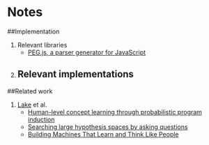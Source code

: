 # Notes

##Implementation
1. Relevant libraries
	- [PEG.js, a parser generator for JavaScript](https://pegjs.org/)
2. Relevant implementations
	- 

##Related work
1. [Lake](https://scholar.google.com/citations) et al.
	- [Human-level concept learning through probabilistic program induction](https://staff.fnwi.uva.nl/t.e.j.mensink/zsl2016/zslpubs/lake15science.pdf)
	- [Searching large hypothesis spaces by asking questions](http://www.cims.nyu.edu/~brenden/CohenLake2016CogSci.pdf)
	- [Building Machines That Learn and Think Like People](https://arxiv.org/pdf/1604.00289.pdf)